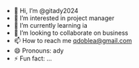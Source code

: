- 👋 Hi, I’m @gitady2024
- 👀 I’m interested in project manager
- 🌱 I’m currently learning ia
- 💞️ I’m looking to collaborate on business
- 📫 How to reach me qdoblea@gmail.com
- 😄 Pronouns: ady
- ⚡ Fun fact: ...

<!---
gitady2024/gitady2024 is a ✨ special ✨ repository because its `README.md` (this file) appears on your GitHub profile.
You can click the Preview link to take a look at your changes.
--->
